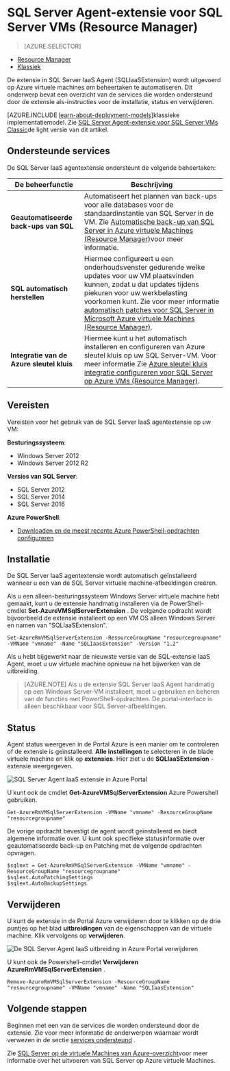 <properties
    pageTitle="SQL Server Agent-extensie voor SQL Server VMs (Resource Manager) | Microsoft Azure"
    description="In dit onderwerp wordt beschreven hoe u voor het beheren van de SQL Server agent-extensie die specifieke SQL Server-beheertaken worden geautomatiseerd. Deze omvatten automatische back-up automatisch patches en Azure sleutel kluis integratie. In dit onderwerp maakt gebruik van de Resource Manager distributie-modus."
    services="virtual-machines-windows"
    documentationCenter=""
    authors="rothja"
    manager="jhubbard"
    editor=""
    tags="azure-resource-manager"/>

<tags
    ms.service="virtual-machines-windows"
    ms.devlang="na"
    ms.topic="article"
    ms.tgt_pltfrm="vm-windows-sql-server"
    ms.workload="infrastructure-services"
    ms.date="10/27/2016"
    ms.author="jroth"/>

# <a name="sql-server-agent-extension-for-sql-server-vms-resource-manager"></a>SQL Server Agent-extensie voor SQL Server VMs (Resource Manager)

> [AZURE.SELECTOR]
- [Resource Manager](virtual-machines-windows-sql-server-agent-extension.md)
- [Klassiek](virtual-machines-windows-classic-sql-server-agent-extension.md)

De extensie in SQL Server IaaS Agent (SQLIaaSExtension) wordt uitgevoerd op Azure virtuele machines om beheertaken te automatiseren. Dit onderwerp bevat een overzicht van de services die worden ondersteund door de extensie als-instructies voor de installatie, status en verwijderen.

[AZURE.INCLUDE [learn-about-deployment-models](../../includes/learn-about-deployment-models-rm-include.md)]klassieke implementatiemodel. Zie [SQL Server Agent-extensie voor SQL Server VMs Classic](virtual-machines-windows-classic-sql-server-agent-extension.md)de light versie van dit artikel.

## <a name="supported-services"></a>Ondersteunde services

De SQL Server IaaS agentextensie ondersteunt de volgende beheertaken:

| De beheerfunctie | Beschrijving |
|---------------------|-------------------------------|
| **Geautomatiseerde back-ups van SQL** | Automatiseert het plannen van back-ups voor alle databases voor de standaardinstantie van SQL Server in de VM. Zie [Automatische back-up van SQL Server in Azure virtuele Machines (Resource Manager)](virtual-machines-windows-sql-automated-backup.md)voor meer informatie.|
| **SQL automatisch herstellen** | Hiermee configureert u een onderhoudsvenster gedurende welke updates voor uw VM plaatsvinden kunnen, zodat u dat updates tijdens piekuren voor uw werkbelasting voorkomen kunt. Zie voor meer informatie [automatisch patches voor SQL Server in Microsoft Azure virtuele Machines (Resource Manager)](virtual-machines-windows-sql-automated-patching.md).|
| **Integratie van de Azure sleutel kluis** | Hiermee kunt u het automatisch installeren en configureren van Azure sleutel kluis op uw SQL Server-VM. Voor meer informatie Zie [Azure sleutel kluis integratie configureren voor SQL Server op Azure VMs (Resource Manager)](virtual-machines-windows-ps-sql-keyvault.md).|

## <a name="prerequisites"></a>Vereisten

Vereisten voor het gebruik van de SQL Server IaaS agentextensie op uw VM:

**Besturingssysteem**:

- Windows Server 2012
- Windows Server 2012 R2

**Versies van SQL Server**:

- SQL Server 2012
- SQL Server 2014
- SQL Server 2016

**Azure PowerShell**:

- [Downloaden en de meest recente Azure PowerShell-opdrachten configureren](../powershell-install-configure.md)

## <a name="installation"></a>Installatie

De SQL Server IaaS agentextensie wordt automatisch geïnstalleerd wanneer u een van de SQL Server virtuele machine-afbeeldingen creëren.

Als u een alleen-besturingssysteem Windows Server virtuele machine hebt gemaakt, kunt u de extensie handmatig installeren via de PowerShell-cmdlet **Set-AzureVMSqlServerExtension** . De volgende opdracht wordt bijvoorbeeld de extensie installeert op een VM OS alleen Windows Server en namen van "SQLIaaSExtension".

    Set-AzureRmVMSqlServerExtension -ResourceGroupName "resourcegroupname" -VMName "vmname" -Name "SQLIaasExtension" -Version "1.2"

Als u hebt bijgewerkt naar de nieuwste versie van de SQL-extensie IaaS Agent, moet u uw virtuele machine opnieuw na het bijwerken van de uitbreiding.

>[AZURE.NOTE] Als u de extensie SQL Server IaaS Agent handmatig op een Windows Server-VM installeert, moet u gebruiken en beheren van de functies met PowerShell-opdrachten. De portal-interface is alleen beschikbaar voor SQL Server-afbeeldingen.

## <a name="status"></a>Status

Agent status weergeven in de Portal Azure is een manier om te controleren of de extensie is geïnstalleerd. **Alle instellingen** te selecteren in de blade virtuele machine en klik op **extensies**. Hier ziet u de **SQLIaaSExtension** -extensie weergegeven.

![SQL Server Agent IaaS extensie in Azure Portal](./media/virtual-machines-windows-sql-server-agent-extension/azure-rm-sql-server-iaas-agent-portal.png)

U kunt ook de cmdlet **Get-AzureVMSqlServerExtension** Azure Powershell gebruiken.

    Get-AzureRmVMSqlServerExtension -VMName "vmname" -ResourceGroupName "resourcegroupname"

De vorige opdracht bevestigt de agent wordt geïnstalleerd en biedt algemene informatie over. U kunt ook specifieke statusinformatie over geautomatiseerde back-up en Patching met de volgende opdrachten opvragen.

    $sqlext = Get-AzureRmVMSqlServerExtension -VMName "vmname" -ResourceGroupName "resourcegroupname"
    $sqlext.AutoPatchingSettings
    $sqlext.AutoBackupSettings

## <a name="removal"></a>Verwijderen   

U kunt de extensie in de Portal Azure verwijderen door te klikken op de drie puntjes op het blad **uitbreidingen** van de eigenschappen van de virtuele machine. Klik vervolgens op **verwijderen**.

![De SQL Server Agent IaaS uitbreiding in Azure Portal verwijderen](./media/virtual-machines-windows-sql-server-agent-extension/azure-rm-sql-server-iaas-agent-uninstall.png)

U kunt ook de Powershell-cmdlet **Verwijderen AzureRmVMSqlServerExtension** .

    Remove-AzureRmVMSqlServerExtension -ResourceGroupName "resourcegroupname" -VMName "vmname" -Name "SQLIaasExtension"

## <a name="next-steps"></a>Volgende stappen

Beginnen met een van de services die worden ondersteund door de extensie. Zie voor meer informatie de onderwerpen waarnaar wordt verwezen in de sectie [services ondersteund](#supported-services) .

Zie [SQL Server op de virtuele Machines van Azure-overzicht](virtual-machines-windows-sql-server-iaas-overview.md)voor meer informatie over het uitvoeren van SQL Server op Azure virtuele Machines.
